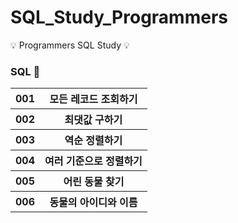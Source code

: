 # SQL_Study_Programmers
💡 Programmers SQL Study 💡


### SQL 🌟
<table>
    <tr>
        <th>001 </th>
        <th>모든 레코드 조회하기</th>
    </tr>
    <tr>
        <th>002 </th>
        <th>최댓값 구하기</th>
    </tr>
    <tr>
        <th>003 </th>
        <th>역순 정렬하기</th>
    </tr>
    <tr>
        <th>004 </th>
        <th>여러 기준으로 정렬하기</th>
    </tr>
    <tr>
        <th>005 </th>
        <th>어린 동물 찾기</th>
    </tr>
    <tr>
        <th>006 </th>
        <th>동물의 아이디와 이름</th>
    </tr>

